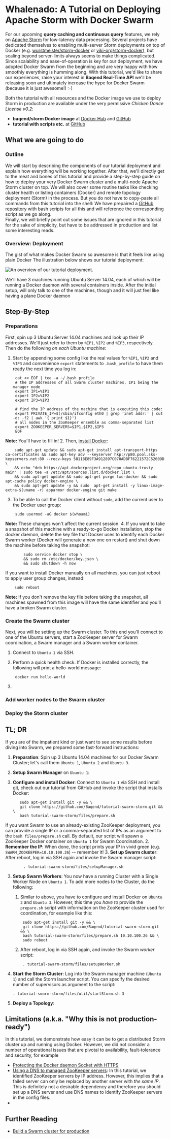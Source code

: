 # Whalenado: A Tutorial on Deploying Apache Storm with Docker Swarm

For our upcoming **query caching and continuous query** features, we rely on [Apache Storm](http://storm.apache.org/) for low-latency data processing. Several projects have dedicated themselves to enabling multi-server Storm deployments on top of Docker (e.g. [wurstmeister/storm-docker](https://github.com/wurstmeister/storm-docker) or [viki-org/storm-docker](https://github.com/viki-org/storm-docker)), but scaling beyond server-limits always seems to make things complicated. Since scalability and ease-of-operation is key for our deployment, we have adopted Docker Swarm from the beginning and are very happy with how smoothly everything is humming along. With this tutorial, we'd like to share our experiences, raise your interest in **Baqend Real-Time API** we'll be releasing soon and ultimately increase the hype for Docker Swarm (because it is just awesome!) :-)

Both the tutorial with all resources and the Docker image we use to deploy Storm in production are available under the very permissive *Chicken Dance License v0.2*:

- **baqend/storm Docker image** at [Docker Hub](https://hub.docker.com/r/baqend/storm/) and [GitHub](https://github.com/Baqend/docker-storm)
- **tutorial with scripts etc.** at [GitHub](https://github.com/Baqend/tutorial-swarm-storm)
 
## What we are going to do

### Outline

We will start by describing the components of our tutorial deployment and explain how everything will be working together. After that, we'll directly get to the meat and bones of this tutorial and provide a step-by-step guide on how to deploy your very Docker Swarm cluster and a multi-node Apache Storm cluster on top. We will also cover some routine tasks like checking cluster health or listing containers (Docker) and remote topology deployment (Storm) in the process. But you do not have to copy-paste all commands from this tutorial into the shell: We have prepaired a [GitHub repository](https://github.com/Baqend/tutorial-swarm-storm) with bash scripts for all this and will reference the corresponding script as we go along.  
Finally, we will briefly point out some issues that are ignored in this tutorial for the sake of simplicity, but have to be addressed in production and list some interesting reads.

### Overview: Deployment

The gist of what makes Docker Swarm so awesome is that it feels like using plain Docker 
The illustration below shows our tutorial deployment:

![An overview of our tutorial deployment.](overview.PNG)

We'll have 3 machines running Ubuntu Server 14.04, each of which will be running a Docker daemon with several containers inside. After the initial setup, will only talk to one of the machines, though and it will  just feel like having a plane Docker daemon

## Step-By-Step

### Preparations
First, spin up 3 Ubuntu Server 14.04 machines and look up their IP addresses. We'll just refer to them by `%IP1`, `%IP2` and `%IP3`, respectively.  
Then do the following *on each Ubuntu machine*:

1. Start by appending some config like the real values for `%IP1`, `%IP2` and `%IP3` and convenience `export` statements to `.bash_profile` to have them ready the next time you log in:

		cat << EOF | tee -a ~/.bash_profile
		# the IP addresses of all Swarm cluster machines, IP1 being the manager node
		export IP1=%IP1
		export IP2=%IP2
		export IP3=%IP3

		# find the IP address of the machine that is executing this code:
		export PRIVATE_IP=$(/sbin/ifconfig eth0 | grep 'inet addr:' | cut -d: -f2 | awk '{ print $1}')
		# all nodes in the ZooKeeper ensemble as comma-separated list
		export ZOOKEEPER_SERVERS=$IP1,$IP2,$IP3
		EOF
**Note:** You'll have to fill in! 
2. Then, [install Docker](https://docs.docker.com/engine/installation/linux/ubuntulinux/):

		sudo apt-get update && sudo apt-get install apt-transport-https ca-certificates && sudo apt-key adv --keyserver hkp://p80.pool.sks-keyservers.net:80 --recv-keys 58118E89F3A912897C070ADBF76221572C52609D \
		&& echo "deb https://apt.dockerproject.org/repo ubuntu-trusty main" | sudo tee -a /etc/apt/sources.list.d/docker.list \
		&& sudo apt-get update && sudo apt-get purge lxc-docker && sudo apt-cache policy docker-engine \
		&& sudo apt-get update -y && sudo  apt-get install -y linux-image-extra-$(uname -r) apparmor docker-engine git make

3. To be able to call the Docker client without `sudo`, add the current user to the Docker user group:

		sudo usermod -aG docker $(whoami)
**Note:** These changes won't affect the current session.
4. If you want to take a snapshot of this machine with a ready-to-go Docker installation, stop the docker daemon, delete the key file that Docker uses to identify each Docker Swarm worker (Docker will generate a new one on restart) and shut down the machine before taking the snapshot:

			sudo service docker stop \
			&& sudo rm /etc/docker/key.json \
			&& sudo shutdown -h now
If you want to install Docker manually on all machines, you can just reboot to apply user group changes, instead:

		sudo reboot
**Note:** If you don't remove the key file before taking the snapshot, all machines spawned from this image will have the same identifier and you'll have a broken Swarm cluster.  


### Create the Swarm cluster

Next, you will be setting up the Swarm cluster. To this end you'll connect to one of the Ubuntu servers, start a ZooKeeper server for Swarm coordination, a Swarm manager and a Swarm worker container.

1. Connect to `Ubuntu 1` via SSH.
2. Perform a quick health check. If Docker is installed correctly, the following will print a hello-world message:

		docker run hello-world
3. 

### Add worker nodes to the Swarm cluster


### Deploy the Storm cluster



### 
#### 


## TL; DR

If you are of the impatient kind or just want to see some results before diving into Swarm, we prepared some fast-forward instructions:

1. **Preparation**: Spin up 3 Ubuntu 14.04 machines for our Docker Swarm Cluster; let's call them `Ubuntu 1`, `Ubuntu 2` and  `Ubuntu 3`. 
2. **Setup Swarm Manager** on `Ubuntu 1`: 
 1.  **Configure and install Docker**: Connect to  `Ubuntu 1` via SSH and install git, check out our tutorial from GitHub and invoke the script that installs Docker:

            sudo apt-get install git -y && \
            git clone https://github.com/Baqend/tutorial-swarm-storm.git && \
            bash tutorial-swarm-storm/files/prepare.sh 
If you want Swarm to use an already-existing ZooKeeper deployment, you can provide a single IP or a comma-separated list of IPs as an argument to the `bash files/prepare.sh` call. By default, our script will spawn a  ZooKeeper Docker container on `Ubuntu 1` for Swarm Coordination.
 2. **Remember the IP**: When done, the script prints your IP in vivid green (e.g. `SWARM_ZOOKEEPER=10.10.100.26`) -- remember it!
 3. **Set up Swarm cluster**: After reboot, log in via SSH again and invoke the Swarm manager script:

            . tutorial-swarm-storm/files/setupManager.sh
3. **Setup Swarm Workers**: You now have a running Cluster with a Single Worker Node on `Ubuntu 1`. To add more nodes to the Cluster, do the following:
	1. Similar to above, you have to configure and install Docker on `Ubuntu 2` and  `Ubuntu 3`. However, this time you *have to* provide the `prepare.sh` script with information on the ZooKeeper cluster used for coordination, for example like this:

            sudo apt-get install git -y && \
            git clone https://github.com/Baqend/tutorial-swarm-storm.git && \
            bash tutorial-swarm-storm/files/prepare.sh 10.10.100.26 && \
            sudo reboot
	2. After reboot, log in via SSH again, and invoke the Swarm *worker* script:

            . tutorial-swarm-storm/files/setupWorker.sh
4. **Start the Storm Cluster**: Log into the Swarm manager machine (`Ubuntu 1`) and call the Storm launcher script. You can specify the desired number of supervisors as argument to the script:

       . tutorial-swarm-storm/files/util/startStorm.sh 3
5. **Deploy a Topology**: 

## Limitations (a.k.a. "Why this is not production-ready")
In this tutorial, we demonstrate how easy it can be to get a distributed Storm cluster up and running using Docker. However, we did not consider a number of operational issues that are pivotal to availability, fault-tolerance and security, for example

- [Protecting the Docker daemon Socket with HTTPS](https://docs.docker.com/v1.5/articles/https/)
- [Using a DNS to managed ZooKeeper servers](): In this tutorial, we identified ZooKeeper servers by IP address. However, this implies that a failed server can only be replaced by another server with *the same IP*. This is definitely not a desirable dependency and therefore you should set up a DNS server and use DNS names to identify ZooKeeper servers in the config files.
- []()


## Further Reading
- [Build a Swarm cluster for production](https://docs.docker.com/swarm/install-manual/)




